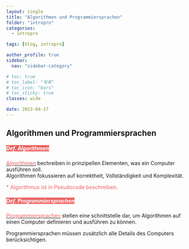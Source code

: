 ```yaml
---
layout: single
title: "Algorithmen und Programmiersprachen"
folder: "intropro"
categories:
  - intropro

tags: [blog, intropro]

author_profile: true
sidebar:
  nav: "sidebar-category"

# toc: true
# toc_label: "목록"
# toc_icon: "bars"
# toc_sticky: true
classes: wide

date: 2023-04-17
---
```


## Algorithmen und Programmiersprachen

##### <span style="background-color:#eb6363"> <span style="color: white"> Def. Algorithmen </span></span>

<u><span style="color: #eb6363">Algorithmen</span></u> bechreiben in prinzipellen Elementen, was ein Computer ausführen soll.  
Algorithmen fokussieren auf korrektheit, Vollständigkeit und Komplexität.

<span style="color: #eb6363">\* Algorithmus ist in Pseudocode beschreiben.</span>

##### <span style="background-color:#eb6363"> <span style="color: white"> Def. Programmiersprachen </span></span>

<u><span style="color: #eb6363">Programmiersprachen</span></u> stellen eine schnittstelle dar, um Algorithmen auf einen Computer definieren und ausführen zu können.

Programmiersprachen müssen zusätzlich alle Details des Computers berücksichtigen.

<!-- --pointcolor: #eb6363;
  --backgroundcolor: #595757; -->
